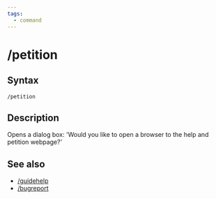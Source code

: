 ```yaml
---
tags:
  - command
---
```


# /petition

## Syntax

<!--cmd-syntax-start-->
```eqcommand
/petition
```
<!--cmd-syntax-end-->

## Description

<!--cmd-desc-start-->
Opens a dialog box: 'Would you like to open a browser to the help and petition webpage?'
<!--cmd-desc-end-->

## See also

- [/guidehelp](cmd-guidehelp.md)
- [/bugreport](cmd-bugreport.md)